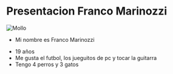 # Presentacion Franco Marinozzi 
![Mollo](https://i.pinimg.com/736x/d0/a4/00/d0a40067afad74b7f38dc009fe49bcfd--rock-argentino-rock-star.jpg)
- Mi nombre es Franco Marinozzi
* 19 años
* Me gusta el futbol, los jueguitos de pc y tocar la guitarra
* Tengo 4 perros y 3 gatos
